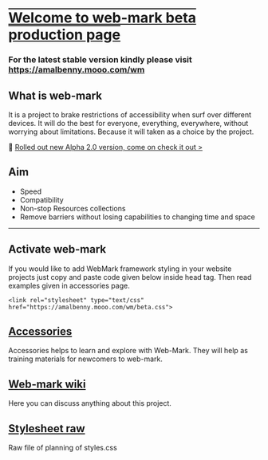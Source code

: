 <h1 style="text-decoration: underline overline;"> Welcome to web-mark beta production page</h1>
<link rel="stylesheet" type="text/css" href="https://amalbenny.mooo.com/wm/beta.css">

### For the latest stable version kindly please visit <a href="https://amalbenny.mooo.com/wm">https://amalbenny.mooo.com/wm</a>

## What is web-mark
It is a project to brake restrictions of accessibility when surf over different devices.
 It will do the best for everyone, everything, everywhere, without worrying about limitations.
 Because it will taken as a choice by the project.

<wm><div class="alert">:tada: <a href="//amalbenny.mooo.com/wm/#latest"> Rolled out new Alpha 2.0 version, come on check it out  &gt;</a> </div></wm>

## Aim
- Speed
- Compatibility
- Non-stop Resources collections
- Remove barriers without losing capabilities to changing time and space
<hr/>

## Activate web-mark
If you would like to add WebMark framework styling in your website projects just copy and paste code given below inside head tag. Then read examples given in accessories page. 

<div onclick="copyMyinp();"  style="user-select:all;" class="language-markdown highlighter-rouge"><div class="highlight"><pre class="highlight"><code><span class="nt">&lt;link</span> <span class="na">rel&equals;</span><span class="s">"stylesheet"</span> <span class="na">type&equals;</span><span class="s">"text/css"</span> <span class="na">href&equals;</span><span class="s">"https://amalbenny.mooo.com/wm/beta.css"</span><span class="nt">&gt;</span>
</code></pre></div></div>
<script type="text/javascript">

function copyMyinp(){	
	document.execCommand("copy");
}

</script>


## <a href="accessories/">Accessories</a>
Accessories helps to learn and explore with Web-Mark. They will help as training materials for newcomers to web-mark.



## <a href="https://github.com/amalbenny/web-mark/wiki">Web-mark wiki</a>
Here you can discuss anything about this project.

## <a href="https://github.com/amalbenny/web-mark/blob/main/stylesheet.css">Stylesheet raw</a>
Raw file of planning of styles.css
